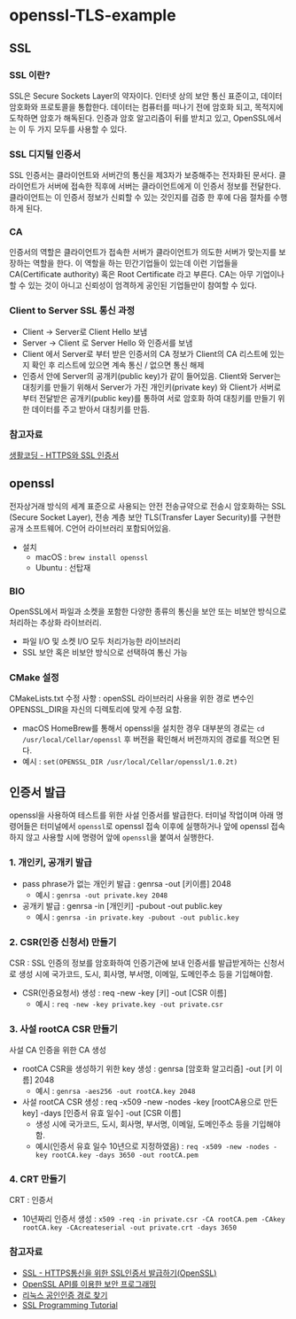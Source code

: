 # openssl-TLS-example

## SSL
### SSL 이란?
SSL은 Secure Sockets Layer의 약자이다. 인터넷 상의 보안 통신 표준이고, 데이터 암호화와 프로토콜을 통합한다. 
데이터는 컴퓨터를 떠나기 전에 암호화 되고, 목적지에 도착하면 암호가 해독된다. 
인증과 암호 알고리즘이 뒤를 받치고 있고, OpenSSL에서는 이 두 가지 모두를 사용할 수 있다.

### SSL 디지털 인증서
SSL 인증서는 클라이언트와 서버간의 통신을 제3자가 보증해주는 전자화된 문서다. 
클라이언트가 서버에 접속한 직후에 서버는 클라이언트에게 이 인증서 정보를 전달한다. 
클라이언트는 이 인증서 정보가 신뢰할 수 있는 것인지를 검증 한 후에 다음 절차를 수행하게 된다.

### CA
인증서의 역할은 클라이언트가 접속한 서버가 클라이언트가 의도한 서버가 맞는지를 보장하는 역할을 한다. 
이 역할을 하는 민간기업들이 있는데 이런 기업들을 CA(Certificate authority) 혹은 Root Certificate 라고 부른다. 
CA는 아무 기업이나 할 수 있는 것이 아니고 신뢰성이 엄격하게 공인된 기업들만이 참여할 수 있다.

### Client to Server SSL 통신 과정
* Client -> Server로 Client Hello 보냄
* Server -> Client 로 Server Hello 와 인증서를 보냄
* Client 에서 Server로 부터 받은 인증서의 CA 정보가 Client의 CA 리스트에 있는지 확인 후 리스트에 있으면 계속 통신 / 없으면 통신 해제
* 인증서 안에 Server의 공개키(public key)가 같이 들어있음. Client와 Server는 대칭키를 만들기 위해서 Server가 가진 개인키(private key) 와
Client가 서버로 부터 전달받은 공개키(public key)를 통하여 서로 암호화 하여 대칭키를 만들기 위한 데이터를 주고 받아서 대칭키를 만듬.

### 참고자료
[생활코딩 - HTTPS와 SSL 인증서](https://opentutorials.org/course/228/4894)

## openssl
전자상거래 방식의 세계 표준으로 사용되는 안전 전송규약으로 전송시 암호화하는 SSL (Secure Socket Layer), 
전송 계층 보안 TLS(Transfer Layer Security)를 구현한 공개 소프트웨어. C언어 라이브러리 포함되어있음. 
* 설치 
    - macOS : `brew install openssl`
    - Ubuntu : 선탑재

### BIO
OpenSSL에서 파일과 소켓을 포함한 다양한 종류의 통신을 보안 또는 비보안 방식으로 처리하는 추상화 라이브러리.
* 파일 I/O 및 소켓 I/O 모두 처리가능한 라이브러리
* SSL 보안 혹은 비보안 방식으로 선택하여 통신 가능

### CMake 설정
CMakeLists.txt 수정 사항 : openSSL 라이브러리 사용을 위한 경로 변수인 OPENSSL_DIR을 자신의 디렉토리에 맞게 수정 요함.
* macOS HomeBrew를 통해서 openssl을 설치한 경우 대부분의 경로는 `cd /usr/local/Cellar/openssl` 후 버전을 확인해서 버전까지의 경로를 적으면 된다. 
* 예시 : `set(OPENSSL_DIR /usr/local/Cellar/openssl/1.0.2t)`

## 인증서 발급
openssl을 사용하여 테스트를 위한 사설 인증서를 발급한다. 터미널 작업이며 아래 명령어들은 터미널에서 `openssl`로 openssl 접속 이후에 실행하거나
앞에 openssl 접속하지 않고 사용할 시에 명령어 앞에 `openssl`을 붙여서 실행한다.

### 1. 개인키, 공개키 발급
* pass phrase가 없는 개인키 발급 : genrsa -out [키이름] 2048 
    - 예시 : `genrsa -out private.key 2048`
* 공개키 발급 : genrsa -in [개인키] -pubout -out public.key
    - 예시 : `genrsa -in private.key -pubout -out public.key`

### 2. CSR(인증 신청서) 만들기
CSR : SSL 인증의 정보를 암호화하여 인증기관에 보내 인증서를 발급받게하는 신청서로 생성 시에 국가코드, 도시, 회사명, 부서명, 이메일, 도메인주소 등을 기입해야함.
* CSR(인증요청서) 생성 : req -new -key [키] -out [CSR 이름]
    - 예시 : `req -new -key private.key -out private.csr`

### 3. 사설 rootCA CSR 만들기
사설 CA 인증을 위한 CA 생성
* rootCA CSR을 생성하기 위한 key 생성 : genrsa [암호화 알고리즘] -out [키 이름] 2048
    - 예시 : `genrsa -aes256 -out rootCA.key 2048`
* 사설 rootCA CSR 생성 : req -x509 -new -nodes -key [rootCA용으로 만든 key] -days [인증서 유효 일수] -out [CSR 이름]
    - 생성 시에 국가코드, 도시, 회사명, 부서명, 이메일, 도메인주소 등을 기입해야함.
    - 예시(인증서 유효 일수 10년으로 지정하였음) : `req -x509 -new -nodes -key rootCA.key -days 3650 -out rootCA.pem`
    
### 4. CRT 만들기
CRT : 인증서
* 10년짜리 인증서 생성 : `x509 -req -in private.csr -CA rootCA.pem -CAkey rootCA.key -CAcreateserial -out private.crt -days 3650`

### 참고자료
* [SSL - HTTPS통신을 위한 SSL인증서 발급하기(OpenSSL)](https://namjackson.tistory.com/24)
* [OpenSSL API를 이용한 보안 프로그래밍](http://hasu0707.nflint.com/xe/index.php?mid=development_lib&document_srl=382)
* [리눅스 공인인증 경로 찾기](https://serverfault.com/questions/62496/ssl-certificate-location-on-unix-linux)
* [SSL Programming Tutorial](https://tribal1012.tistory.com/213)
